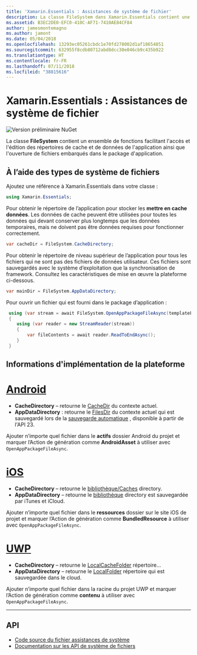```yaml
---
title: 'Xamarin.Essentials : Assistances de système de fichier'
description: La classe FileSystem dans Xamarin.Essentials contient une série de programmes d’assistance pour rechercher le cache d’application et des répertoires de données et ouvrir des fichiers à l’intérieur du package d’application.
ms.assetid: B3EC2DE0-EFC0-410C-AF71-7410AE84CF84
author: jamesmontemagno
ms.author: jamont
ms.date: 05/04/2018
ms.openlocfilehash: 13293ec05261cbdc1e70fd278002d1af18654851
ms.sourcegitcommit: 632955f8cdb80712abd8dcc30e046cb9c435b922
ms.translationtype: HT
ms.contentlocale: fr-FR
ms.lasthandoff: 07/11/2018
ms.locfileid: "38815616"
---
```

# <a name="xamarinessentials-file-system-helpers"></a>Xamarin.Essentials : Assistances de système de fichier

![Version préliminaire NuGet](~/media/shared/pre-release.png)

La classe **FileSystem** contient un ensemble de fonctions facilitant l'accès et l'édition des répertoires de cache et de données de l'application ainsi que l'ouverture de fichiers embarqués dans le package d'application.

## <a name="using-file-system-helpers"></a>À l’aide des types de système de fichiers

Ajoutez une référence à Xamarin.Essentials dans votre classe :

```csharp
using Xamarin.Essentials;
```

Pour obtenir le répertoire de l’application pour stocker les **mettre en cache données**. Les données de cache peuvent être utilisées pour toutes les données qui devant conserver plus longtemps que les données temporaires, mais ne doivent pas être données requises pour fonctionner correctement.

```csharp
var cacheDir = FileSystem.CacheDirectory;
```

Pour obtenir le répertoire de niveau supérieur de l’application pour tous les fichiers qui ne sont pas des fichiers de données utilisateur. Ces fichiers sont sauvegardés avec le système d’exploitation que la synchronisation de framework. Consultez les caractéristiques de mise en œuvre la plateforme ci-dessous.

```csharp
var mainDir = FileSystem.AppDataDirectory;
```

Pour ouvrir un fichier qui est fourni dans le package d’application :

```csharp
 using (var stream = await FileSystem.OpenAppPackageFileAsync(templateFileName))
 {
    using (var reader = new StreamReader(stream))
    {
        var fileContents = await reader.ReadToEndAsync();
    }
 }
```

## <a name="platform-implementation-specifics"></a>Informations d'implémentation de la plateforme

# <a name="androidtabandroid"></a>[Android](#tab/android)

- **CacheDirectory** – retourne le [CacheDir](https://developer.android.com/reference/android/content/Context.html#getCacheDir) du contexte actuel.
- **AppDataDirectory** : retourne le [FilesDir](https://developer.android.com/reference/android/content/Context.html#getFilesDir) du contexte actuel qui est sauvegardé lors de la [sauvegarde automatique](https://developer.android.com/guide/topics/data/autobackup.html) , disponible à partir de l'API 23.

Ajouter n’importe quel fichier dans le **actifs** dossier Android du projet et marquer l’Action de génération comme **AndroidAsset** à utiliser avec `OpenAppPackageFileAsync`.

# <a name="iostabios"></a>[iOS](#tab/ios)

- **CacheDirectory** – retourne le [bibliothèque/Caches](https://developer.apple.com/library/content/documentation/FileManagement/Conceptual/FileSystemProgrammingGuide/FileSystemOverview/FileSystemOverview.html) directory.
- **AppDataDirectory** – retourne le [bibliothèque](https://developer.apple.com/library/content/documentation/FileManagement/Conceptual/FileSystemProgrammingGuide/FileSystemOverview/FileSystemOverview.html) directory est sauvegardée par iTunes et iCloud.

Ajouter n’importe quel fichier dans le **ressources** dossier sur le site iOS de projet et marquer l’Action de génération comme **BundledResource** à utiliser avec `OpenAppPackageFileAsync`.

# <a name="uwptabuwp"></a>[UWP](#tab/uwp)

- **CacheDirectory** – retourne le [LocalCacheFolder](https://docs.microsoft.com/en-us/uwp/api/windows.storage.applicationdata.localcachefolder#Windows_Storage_ApplicationData_LocalCacheFolder) répertoire...
- **AppDataDirectory** – retourne le [LocalFolder](https://docs.microsoft.com/en-us/uwp/api/windows.storage.applicationdata.localfolder#Windows_Storage_ApplicationData_LocalFolder) répertoire qui est sauvegardée dans le cloud.

Ajouter n’importe quel fichier dans la racine du projet UWP et marquer l’Action de génération comme **contenu** à utiliser avec `OpenAppPackageFileAsync`.

--------------

## <a name="api"></a>API

- [Code source du fichier assistances de système](https://github.com/xamarin/Essentials/tree/master/Xamarin.Essentials/FileSystem)
- [Documentation sur les API de système de fichiers](xref:Xamarin.Essentials.FileSystem)
